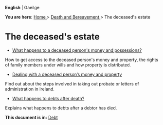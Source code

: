 **English** |  Gaeilge 

**You are here:** [ Home ](/en/) > [ Death and Bereavement ](/en/death/) > The
deceased's estate

#  The deceased's estate

  * [ What happens to a deceased person's money and possessions? ](/en/death/the-deceaseds-estate/what-happens-the-deceaseds-estate/)

How to get access to the deceased person's money and property, the rights of
family members under wills and how property is distributed.

  * [ Dealing with a deceased person’s money and property ](/en/death/the-deceaseds-estate/dealing-with-the-deceaseds-estate/)

Find out about the steps involved in taking out probate or letters of
administration in Ireland.

  * [ What happens to debts after death? ](/en/money-and-tax/personal-finance/debt/debts-after-death/)

Explains what happens to debts after a debtor has died.

**This document is in:** [ Debt ](/en/money-and-tax/personal-finance/debt/)
